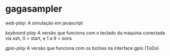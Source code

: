 # gagasampler


*web-play*:  A simulação em javascript

*keyboard-play* A versão que funciona com o teclado da maquina conectada via ssh, 0 = start, e 1 a 9 = sons

*gpio-play* A versão que funciona com os botões na interface gpio (ToDo)

